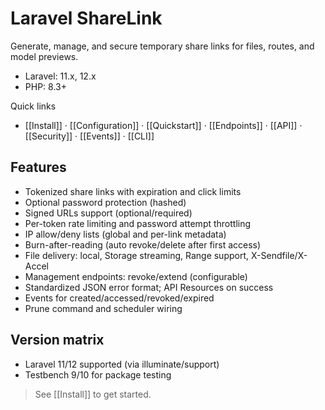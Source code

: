 # Laravel ShareLink

Generate, manage, and secure temporary share links for files, routes, and model previews.

- Laravel: 11.x, 12.x
- PHP: 8.3+

Quick links
- [[Install]] · [[Configuration]] · [[Quickstart]] · [[Endpoints]] · [[API]] · [[Security]] · [[Events]] · [[CLI]]

## Features
- Tokenized share links with expiration and click limits
- Optional password protection (hashed)
- Signed URLs support (optional/required)
- Per-token rate limiting and password attempt throttling
- IP allow/deny lists (global and per-link metadata)
- Burn-after-reading (auto revoke/delete after first access)
- File delivery: local, Storage streaming, Range support, X-Sendfile/X-Accel
- Management endpoints: revoke/extend (configurable)
- Standardized JSON error format; API Resources on success
- Events for created/accessed/revoked/expired
- Prune command and scheduler wiring

## Version matrix
- Laravel 11/12 supported (via illuminate/support)
- Testbench 9/10 for package testing

> See [[Install]] to get started.
